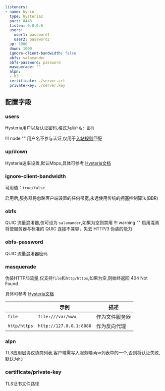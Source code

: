```yaml
listeners:
- name: hy-in
  type: hysteria2
  port: 8443
  listen: 0.0.0.0
  users:
    user1: password1
    user2: password2
  up: 1000
  down: 1000
  ignore-client-bandwidth: false
  obfs: salamander
  obfs-password: password
  masquerade: ""
  alpn:
  - h3
  certificate: ./server.crt
  private-key: ./server.key
```

## 配置字段

### users

Hysteria用户以及认证密码,格式为`用户名: 密码`

!!! node ""
    用户名不参与认证,仅用于[入站规则](../rules/in.md#in-user)匹配

### up/down

Hysteria速率设置,默认Mbps,具体可参考 [Hysteria文档](https://v2.hysteria.network/zh/docs/advanced/Full-Server-Config/#_4)

### ignore-client-bandwidth
可用值：`true/false`

启用后,服务器将忽略客户端设置的任何带宽,永远使用传统的拥塞控制算法(BBR)
### obfs
QUIC 流量混淆器,仅可设为 `salamander`,如果为空则禁用
!!! warning ""
    启用混淆将使服务器与标准的 QUIC 连接不兼容，失去 HTTP/3 伪装的能力

### obfs-password
QUIC 流量混淆器密码

### masquerade
伪装HTTP/3流量,仅支持`file`和`http/https`,如果为空,则始终返回 404 Not Found

具体可参考 [Hysteria文档](https://v2.hysteria.network/zh/docs/advanced/Full-Server-Config/#masquerade)


|              | 示例                     | 描述      |
|--------------|-------------------------|---------|
| `file`       | `file:///var/www`       | 作为文件服务器 |
| `http/https` | `http://127.0.0.1:8080` | 作为反向代理  |


### alpn
TLS应用层协议协商列表,客户端需写入服务端alpn列表中的一个,否则将认证失败,默认为`h3`
### certificate/private-key
TLS证书文件路径